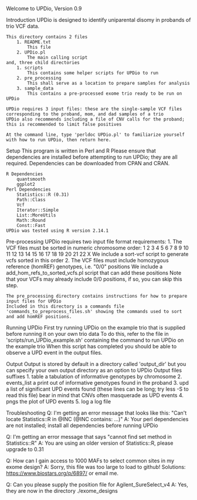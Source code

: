 Welcome to UPDio, Version 0.9

Introduction 
	UPDio is designed to identify uniparental disomy in probands of trio VCF data.  
	
	This directory contains 2 files 
		1. README.txt
			This file
		2. UPDio.pl
			The main calling script
	and, three child directories
		1. scripts
			This contains some helper scripts for UPDio to run
		2. pre_processing
			This shall serve as a location to prepare samples for analysis
		3. sample_data
			This contains a pre-processed exome trio ready to be run on UPDio
	
	UPDio requires 3 input files: these are the single-sample VCF files corresponding to the proband, mom, and dad samples of a trio
	UPDio also recommends including a file of CNV calls for the proband; this is recommended to limit false positives

	At the command line, type 'perldoc UPDio.pl' to familiarize yourself with how to run UPDio, then return here.


Setup
	This program is written in Perl and R
	Please ensure that dependencies are installed before attempting to run UPDio; they are all required.
	Dependencies can be downloaded from CPAN and CRAN.
	
	R Dependencies
		quantsmooth
		ggplot2
	Perl Dependencies
		Statistics::R (0.31)
		Path::Class
		Vcf
		Iterator::Simple
		List::MoreUtils
		Math::Round
		Const::Fast
	UPDio was tested using R version 2.14.1

Pre-processing
	UPDio requires two input file format requirements:
	1. The VCF files must be sorted in numeric chromosome order: 1 2 3 4 5 6 7 8 9 10 11 12 13 14 15 16 17 18 19 20 21 22 X
		We include a sort-vcf script to generate vcfs sorted in this order
	2. The VCF files must include homozygous reference (homREF) genotypes, i.e. "0/0" positions
		We include a add_hom_refs_to_sorted_vcfs.pl script that can add these positions
		Note that your VCFs may already include 0/0 positions, if so, you can skip this step.

	The pre_processing directory contains instructions for how to prepare input files for UPDio
	Included in this directory is a commands file 'commands_to_preprocess_files.sh' showing the commands used to sort and add homREF positions.
	
Running UPDio
	First try running UPDio on the example trio that is supplied before running it on your own trio data
	To do this, refer to the file in 'scripts/run_UPDio_example.sh' containing the command to run UPDio on the example trio
	When this script has completed you should be able to observe a UPD event in the output files.

Output
	Output is stored by default in a directory called 'output_dir' but you can specify your own output directory as an option to UPDio
	Output files suffixes
		1. table
			a tabulation of informative genotypes by chromosome
		2. events_list
			a print out of informative genotypes found in the proband
		3. upd
			a list of significant UPD events found (these lines can be long; try less -S to read this file)
			bear in mind that CNVs often masquerade as UPD events 
		4. pngs
			the plot of UPD events
		5. log
			a log file


Troubleshooting
Q: I'm getting an error message that looks like this: "Can't locate Statistics::R in @INC (@INC contains: ...)"
A: Your perl dependencies are not installed; install all dependencies before running UPDio

Q: I'm getting an error message that says "cannot find set method in Statistics::R"
A: You are using an older version of Statistics::R, please upgrade to 0.31

Q: How can I gain access to 1000 MAFs to select common sites in my exome design?
A: Sorry, this file was too large to load to github! Solutions: https://www.biostars.org/p/6897/ or email me.

Q: Can you please supply the position file for Agilent_SureSelect_v4
A: Yes, they are now in the directory ./exome_designs
